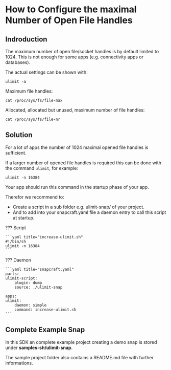# How to Configure the maximal Number of Open File Handles

## Indroduction

The maximum number of open file/socket handles is by default limited to 1024. This is not enough for some apps (e.g. connectivity apps or databases).

The actual settings can be shown with:

    ulimit -a

Maximum file handles:

    cat /proc/sys/fs/file-max

Allocated, allocated but unused, maximum number of file handles:

    cat /proc/sys/fs/file-nr

## Solution

For a lot of apps the number of 1024 maximal opened file handles is sufficient.

If a larger number of opened file handles is required this can be done with the command `ulimit`, for example:

    ulimit -n 16384
    
Your app should run this command in the startup phase of your app.

Therefor we recommend to:

- Create a script in a sub folder e.g. ulimit-snap/ of your project.
- And to add into your snapcraft.yaml file a daemon entry to call this script at startup.

??? Script

    ```yaml title="increase-ulimit.sh"
    #!/bin/sh
    ulimit -n 16384
    ```

??? Daemon

    ```yaml title="snapcraft.yaml"
    parts:
    ulimit-script:
        plugin: dump
        source: ./ulimit-snap
    
    apps:
    ulimit:
        daemon: simple
        command: increase-ulimit.sh
    ```

## Complete Example Snap

In this SDK an complete example project creating a demo snap is stored under __samples-sh/ulimit-snap__.

The sample project folder also contains a README.md file with further informations.

